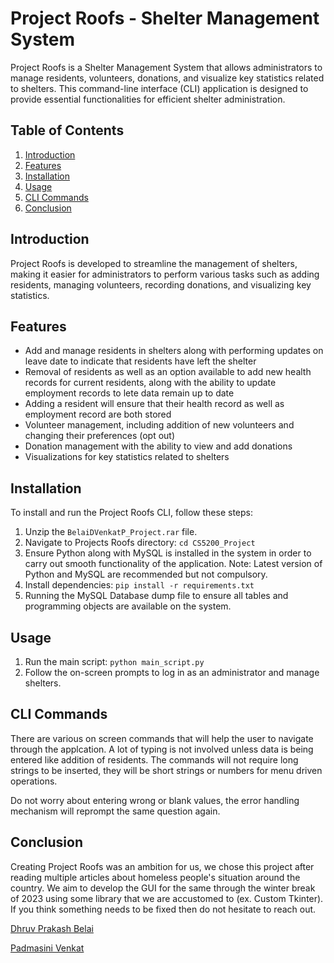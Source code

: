 # Project Roofs - Shelter Management System

Project Roofs is a Shelter Management System that allows administrators to manage residents, volunteers, donations, and visualize key statistics related to shelters. This command-line interface (CLI) application is designed to provide essential functionalities for efficient shelter administration.

## Table of Contents
1. [Introduction](#introduction)
2. [Features](#features)
3. [Installation](#installation)
4. [Usage](#usage)
5. [CLI Commands](#cli-commands)
6. [Conclusion](#conclusion)

## Introduction

Project Roofs is developed to streamline the management of shelters, making it easier for administrators to perform various tasks such as adding residents, managing volunteers, recording donations, and visualizing key statistics.

## Features

- Add and manage residents in shelters along with performing updates on leave date to indicate that residents have left the shelter
- Removal of residents as well as an option available to add new health records for current residents, along with the ability to update employment records to lete data remain up to date
- Adding a resident will ensure that their health record as well as employment record are both stored
- Volunteer management, including addition of new volunteers and changing their preferences (opt out)
- Donation management with the ability to view and add donations
- Visualizations for key statistics related to shelters

## Installation

To install and run the Project Roofs CLI, follow these steps:

1. Unzip the ```BelaiDVenkatP_Project.rar``` file.
2. Navigate to Projects Roofs directory: `cd CS5200_Project`
3. Ensure Python along with MySQL is installed in the system in order to carry out smooth functionality of the application.
Note: Latest version of Python and MySQL are recommended but not compulsory.
4. Install dependencies:
`pip install -r requirements.txt`
5. Running the MySQL Database dump file to ensure all tables and programming objects are available on the system.

## Usage
1. Run the main script:
`python main_script.py`
2. Follow the on-screen prompts to log in as an administrator and manage shelters.

## CLI Commands
There are various on screen commands that will help the user to navigate through the applcation. A lot of typing is not involved unless data is being entered like addition of residents. The commands will not require long strings to be inserted, they will be short strings or numbers for menu driven operations.

Do not worry about entering wrong or blank values, the error handling mechanism will reprompt the same question again.

## Conclusion
Creating Project Roofs was an ambition for us, we chose this project after reading multiple articles about homeless people's situation around the country. We aim to develop the GUI for the same through the winter break of 2023 using some library that we are accustomed to (ex. Custom Tkinter). If you think something needs to be fixed then do not hesitate to reach out.

[Dhruv Prakash Belai](mailto:belai.d@northeastern.edu)

[Padmasini Venkat](mailto:venkat.p@northeastern.edu)